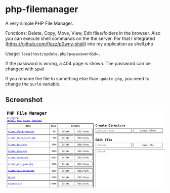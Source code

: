 # php-filemanager

A very simple PHP File Manager.

Functions: Delete, Copy, Move, View, Edit files/folders in the browser. Also you can execute shell commands on the the server. For that I integrated (https://github.com/flozz/p0wny-shell) into my application as shell.php

Usage: `localhost/update.php?p=password&d=.`

If the password is wrong, a 404 page is shown.
The password can be changed with `$pwd`

If you rename the file to something else than `update.php`, you need to change the `$url0` variable.

## Screenshot

![Screenshot](scrn.png)

